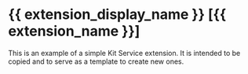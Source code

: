 # {{ extension_display_name }} [{{ extension_name }}]

This is an example of a simple Kit Service extension. It is intended to be copied and to serve as a template to create new ones.
